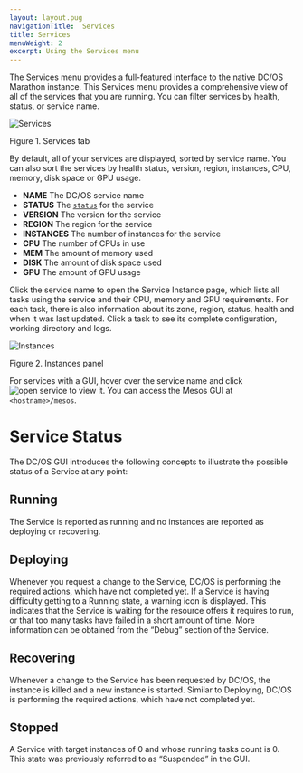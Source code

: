 ```yaml
---
layout: layout.pug
navigationTitle:  Services
title: Services
menuWeight: 2
excerpt: Using the Services menu
---
```


The Services menu provides a full-featured interface to the native DC/OS Marathon instance. This Services menu provides a comprehensive view of all of the services that you are running. You can filter services by health, status, or service name.

![Services](/mesosphere/dcos/1.12/img/services-ee.png)

<p>Figure 1. Services tab</p>

By default, all of your services are displayed, sorted by service name. You can also sort the services by health status, version, region, instances, CPU, memory, disk space or GPU usage.

*   **NAME** The DC/OS service name
*   **STATUS** The [`status`](#service-status) for the service
*   **VERSION** The version for the service
*   **REGION** The region for the service
*   **INSTANCES** The number of instances for the service
*   **CPU** The number of CPUs in use
*   **MEM** The amount of memory used
*   **DISK** The amount of disk space used
*   **GPU** The amount of GPU usage

Click the service name to open the Service Instance page, which lists all tasks using the service and their CPU, memory and GPU requirements. For each task, there is also information about its zone, region, status, health and when it was last updated. Click a task to see its complete configuration, working directory and logs.

![Instances](/mesosphere/dcos/1.12/img/services-instances-panel.png)

<p>Figure 2. Instances panel</p>

For services with a GUI, hover over the service name and click ![open service](/mesosphere/dcos/1.12/img/open-service.png) to view it. You can access the Mesos GUI at `<hostname>/mesos`.

# Service Status

The DC/OS GUI introduces the following concepts to illustrate the possible status of a Service at any point:

## Running

The Service is reported as running and no instances are reported as deploying or recovering.

## Deploying

Whenever you request a change to the Service, DC/OS is performing the required actions, which have not completed yet. If a Service is having difficulty getting to a Running state, a warning icon is displayed. This indicates that the Service is waiting for the resource offers it requires to run, or that too many tasks have failed in a short amount of time. More information can be obtained from the “Debug” section of the Service.

## Recovering

Whenever a change to the Service has been requested by DC/OS, the instance is killed and a new instance is started. Similar to Deploying, DC/OS is performing the required actions, which have not completed yet.

## Stopped

A Service with target instances of 0 and whose running tasks count is 0. This state was previously referred to as “Suspended” in the GUI.
